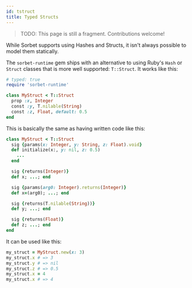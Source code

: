 ```yaml
---
id: tstruct
title: Typed Structs
---
```


> TODO: This page is still a fragment. Contributions welcome!

While Sorbet supports using Hashes and Structs, it isn't always possible to
model them statically.

The `sorbet-runtime` gem ships with an alternative to using Ruby's `Hash` or
`Struct` classes that is more well supported: `T::Struct`. It works like this:

```ruby
# typed: true
require 'sorbet-runtime'

class MyStruct < T::Struct
  prop :x, Integer
  const :y, T.nilable(String)
  const :z, Float, default: 0.5
end
```

This is basically the same as having written code like this:

```ruby
class MyStruct < T::Struct
  sig {params(x: Integer, y: String, z: Float).void}
  def initialize(x:, y: nil, z: 0.5)
    ...
  end

  sig {returns(Integer)}
  def x; ...; end

  sig {params(arg0: Integer).returns(Integer)}
  def x=(arg0); ...; end

  sig {returns(T.nilable(String))}
  def y; ...; end

  sig {returns(Float)}
  def z; ...; end
end
```

It can be used like this:

```ruby
my_struct = MyStruct.new(x: 3)
my_struct.x # => 3
my_struct.y # => nil
my_struct.z # => 0.5
my_struct.x = 4
my_struct.x # => 4
```

